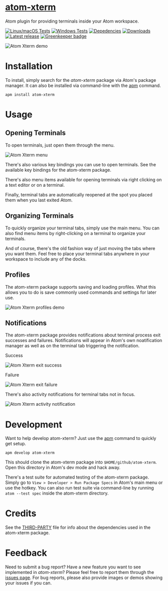 # [atom-xterm](https://atom.io/packages/atom-xterm)

Atom plugin for providing terminals inside your Atom workspace.

[![Linux/macOS Tests](https://img.shields.io/travis/amejia1/atom-xterm/master.svg?label=Linux/macOS+Tests)](https://travis-ci.org/amejia1/atom-xterm)
[![Windows Tests](https://img.shields.io/appveyor/ci/amejia1/atom-xterm/master.svg?label=Windows+Tests)](https://ci.appveyor.com/project/amejia1/atom-xterm)
[![Depedencies](https://img.shields.io/david/amejia1/atom-xterm.svg)](https://david-dm.org/amejia1/atom-xterm)
[![Downloads](https://img.shields.io/apm/dm/atom-xterm.svg)](https://atom.io/packages/atom-xterm)
[![Latest release](https://img.shields.io/apm/v/atom-xterm.svg)](https://atom.io/packages/atom-xterm)
[![Greenkeeper badge](https://badges.greenkeeper.io/amejia1/atom-xterm.svg)](https://greenkeeper.io/)

![Atom Xterm demo](https://raw.githubusercontent.com/amejia1/atom-xterm/edf0e819656ccc832d899d57d8d23b2c3c5b5614/resources/atom-xterm-demo.gif)

# Installation

To install, simply search for the *atom-xterm* package via Atom's package
manager. It can also be installed via command-line with the
[apm](https://github.com/atom/apm) command.

```
apm install atom-xterm
```

# Usage

## Opening Terminals

To open terminals, just open them through the menu.

![Atom Xterm menu](https://raw.githubusercontent.com/amejia1/atom-xterm/master/resources/atom-xterm-menu.png)

There's also various key bindings you can use to open terminals. See the
available key bindings for the atom-xterm package.

There's also menu items available for opening terminals via right clicking on a
text editor or on a terminal.

Finally, terminal tabs are automatically reopened at the spot you placed them
when you last exited Atom.

## Organizing Terminals

To quickly organize your terminal tabs, simply use the main menu. You can also
find menu items by right-clicking on a terminal to organize your terminals.

And of course, there's the old fashion way of just moving the tabs where you
want them. Feel free to place your terminal tabs anywhere in your workspace to
include any of the docks.

## Profiles

The atom-xterm package supports saving and loading profiles. What this allows
you to do is save commonly used commands and settings for later use.

![Atom Xterm profiles demo](https://raw.githubusercontent.com/amejia1/atom-xterm/master/resources/atom-xterm-profiles-demo.gif)

## Notifications

The atom-xterm package provides notifications about terminal process exit
successes and failures. Notifications will appear in Atom's own noatification
manager as well as on the terminal tab triggering the notification.

Success

![Atom Xterm exit success](https://raw.githubusercontent.com/amejia1/atom-xterm/master/resources/atom-xterm-exit-success.png)

Failure

![Atom Xterm exit failure](https://raw.githubusercontent.com/amejia1/atom-xterm/master/resources/atom-xterm-exit-failure.png)

There's also activity notifications for terminal tabs not in focus.

![Atom Xterm activity notification](https://raw.githubusercontent.com/amejia1/atom-xterm/master/resources/atom-xterm-activity-notification.png)

# Development

Want to help develop atom-xterm? Just use the
[apm](https://github.com/atom/apm) command to quickly get setup.

```
apm develop atom-xterm
```

This should clone the atom-xterm package into `$HOME/github/atom-xterm`. Open
this directory in Atom's dev mode and hack away.

There's a test suite for automated testing of the atom-xterm package.
Simply go to `View > Developer > Run Package Specs` in Atom's main menu or
use the hotkey. You can also run test suite via command-line by running
`atom --test spec` inside the atom-xterm directory.

# Credits

See the [THIRD-PARTY](THIRD-PARTY) file for info about the dependencies used in
the atom-xterm package.

# Feedback

Need to submit a bug report? Have a new feature you want to see implemented in
*atom-xterm*? Please feel free to report them through the
[issues page](https://github.com/amejia1/atom-xterm/issues). For bug reports,
please also provide images or demos showing your issues if you can.
